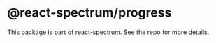 # @react-spectrum/progress

This package is part of [react-spectrum](https://github.com/watheia/rsp-kit). See the repo for more details.

